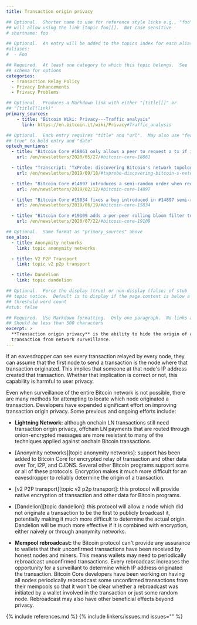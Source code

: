 ```yaml
---
title: Transaction origin privacy

## Optional.  Shorter name to use for reference style links e.g., "foo"
## will allow using the link [topic foo][].  Not case sensitive
# shortname: foo

## Optional.  An entry will be added to the topics index for each alias
#aliases:
#  - Foo

## Required.  At least one category to which this topic belongs.  See
## schema for options
categories:
  - Transaction Relay Policy
  - Privacy Enhancements
  - Privacy Problems

## Optional.  Produces a Markdown link with either "[title][]" or
## "[title](link)"
primary_sources:
    - title: "Bitcoin Wiki: Privacy---Traffic analysis"
      link: https://en.bitcoin.it/wiki/Privacy#Traffic_analysis

## Optional.  Each entry requires "title" and "url".  May also use "feature:
## true" to bold entry and "date"
optech_mentions:
  - title: "Bitcoin Core #18861 only allows a peer to request a tx if it informed that peer about the tx"
    url: /en/newsletters/2020/05/27/#bitcoin-core-18861

  - title: "Transcript: 'TxProbe: discovering Bitcoin's network topology using orphan transactions'"
    url: /en/newsletters/2019/09/18/#txprobe-discovering-bitcoin-s-network-topology-using-orphan-transactions

  - title: "Bitcoin Core #14897 introduces a semi-random order when requesting transactions"
    url: /en/newsletters/2019/02/12/#bitcoin-core-14897

  - title: "Bitcoin Core #15834 fixes a bug introduced in #14897 semi-random order for requesting transactions"
    url: /en/newsletters/2019/06/19/#bitcoin-core-15834

  - title: "Bitcoin Core #19109 adds a per-peer rolling bloom filter to track recent tx announcements"
    url: /en/newsletters/2020/07/22/#bitcoin-core-19109

## Optional.  Same format as "primary_sources" above
see_also:
  - title: Anonymity networks
    link: topic anonymity networks

  - title: V2 P2P Transport
    link: topic v2 p2p transport

  - title: Dandelion
    link: topic dandelion

## Optional.  Force the display (true) or non-display (false) of stub
## topic notice.  Default is to display if the page.content is below a
## threshold word count
#stub: false

## Required.  Use Markdown formatting.  Only one paragraph.  No links allowed.
## Should be less than 500 characters
excerpt: >
  **Transaction origin privacy** is the ability to hide the origin of a
  transaction from network surveillance.
---
```

If an eavesdropper can see every transaction relayed by every node, they
can assume that the first node to send a transaction is the node where
that transaction originated.  This implies that someone at that node's
IP address created that transaction.  Whether that implication is
correct or not, this capability is harmful to user privacy.

Even when surveillance of the entire Bitcoin network is not possible,
there are many methods for attempting to locate which node originated a
transaction.  Developers have expended significant effort on improving
transaction origin privacy.  Some previous and ongoing efforts include:

- **Lightning Network:** although onchain LN transactions still need
  transaction origin privacy, offchain LN payments that are routed
  through onion-encrypted messages are more resistant to many of the
  techniques applied against onchain Bitcoin transactions.

- [Anonymity networks][topic anonymity networks]: support has been added
  to Bitcoin Core for encrypted relay of transaction and other data over
  Tor, I2P, and CJDNS.  Several other Bitcoin programs support some or
  all of these protocols.  Encryption makes it much more difficult for
  an eavesdropper to reliably determine the origin of a transaction.

- [v2 P2P transport][topic v2 p2p transport]: this protocol will provide
  native encryption of transaction and other data for Bitcoin programs.

- [Dandelion][topic dandelion]: this protocol will allow a node which
  did not originate a transaction to be the first to publicly broadcast
  it, potentially making it much more difficult to determine the actual
  origin.  Dandelion will be much more effective if it is combined with
  encryption, either naively or through anonymity networks.

- **Mempool rebroadcast:** the Bitcoin protocol can't provide any
  assurance to wallets that their unconfirmed transactions have been received
  by honest nodes and miners.  This means wallets may need to
  periodically rebroadcast unconfirmed transactions.  Every rebroadcast
  increases the opportunity for a surveillant to determine which IP
  address originated the transaction.  Bitcoin Core developers have been
  working on having all nodes periodically rebroadcast some unconfirmed
  transactions from their mempools so that it won't be clear whether a
  rebroadcast was initiated by a wallet involved in the transaction or
  just some random node.  Rebroadcast may also have other beneficial
  effects beyond privacy.

{% include references.md %}
{% include linkers/issues.md issues="" %}
